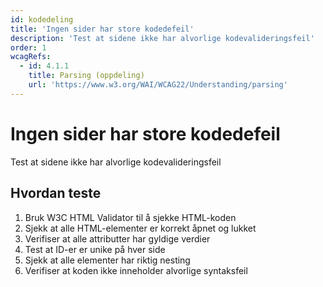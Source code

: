 ```yaml
---
id: kodedeling
title: 'Ingen sider har store kodedefeil'
description: 'Test at sidene ikke har alvorlige kodevalideringsfeil'
order: 1
wcagRefs:
  - id: 4.1.1
    title: Parsing (oppdeling)
    url: 'https://www.w3.org/WAI/WCAG22/Understanding/parsing'
---
```


# Ingen sider har store kodedefeil

Test at sidene ikke har alvorlige kodevalideringsfeil

## Hvordan teste

1. Bruk W3C HTML Validator til å sjekke HTML-koden
2. Sjekk at alle HTML-elementer er korrekt åpnet og lukket
3. Verifiser at alle attributter har gyldige verdier
4. Test at ID-er er unike på hver side
5. Sjekk at alle elementer har riktig nesting
6. Verifiser at koden ikke inneholder alvorlige syntaksfeil

